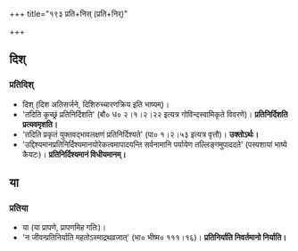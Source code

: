 +++
title="१९३ प्रति+निस् (प्रति+निर्)"

+++

## दिश् 
### प्रतिदिश् 
- दिश् (दिश अतिसर्जने, दिशिरुच्चारणक्रिय इति भाष्यम्)।
- 'तदिति कृच्छ्रं प्रतिनिर्दिशति' (बौ० ध० २।१।२।२२ इत्यत्र गोविन्दस्वामिकृते विवरणे)। **प्रतिनिर्दिशति प्रत्यवमृशति।**
- 'तदिति प्रकृतं युक्तवद्भावलक्षणं प्रतिनिर्दिश्यते' (पा० १।२।५३ इत्यत्र वृत्तौ)। **उक्तोऽर्थः।**
- 'उद्दिश्यमानप्रतिनिर्दिश्यमानयोरेकत्वमापादयन्ति सर्वनामानि पर्यायेण तल्लिङ्गमुपाददते' (पस्पशायां भाष्ये कैयटः)। **प्रतिनिर्दिश्यमानं विधीयमानम्।**

## या
### प्रतिया
- या (या प्रापणे, प्रापणमिह गतिः)।
- 'न जीवन्प्रतिनिर्याति महतोऽस्माद्रथव्रजात्' (भा० भीष्म० १११।१६)। **प्रतिनिर्याति निवर्तमानो निर्याति।**
